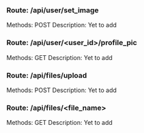 ### Route: /api/user/set_image
Methods: POST
Description:
Yet to add

### Route: /api/user/<user_id>/profile_pic
Methods: GET
Description:
Yet to add

### Route: /api/files/upload
Methods: POST
Description:
Yet to add

### Route: /api/files/<file_name>
Methods: GET
Description:
Yet to add

